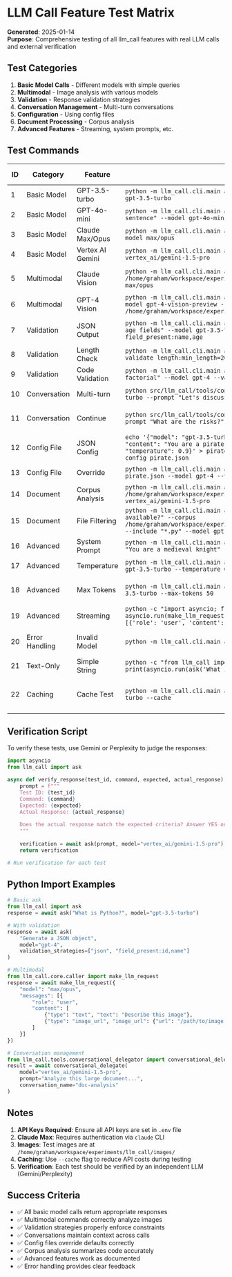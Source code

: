 # LLM Call Feature Test Matrix

**Generated**: 2025-01-14  
**Purpose**: Comprehensive testing of all llm_call features with real LLM calls and external verification

## Test Categories

1. **Basic Model Calls** - Different models with simple queries
2. **Multimodal** - Image analysis with various models  
3. **Validation** - Response validation strategies
4. **Conversation Management** - Multi-turn conversations
5. **Configuration** - Using config files
6. **Document Processing** - Corpus analysis
7. **Advanced Features** - Streaming, system prompts, etc.

## Test Commands

| ID | Category | Feature | CLI Command | Slash Command | Expected Response | Verification Method |
|----|----------|---------|-------------|---------------|-------------------|-------------------|
| 1 | Basic Model | GPT-3.5-turbo | `python -m llm_call.cli.main ask "What is the capital of France?" --model gpt-3.5-turbo` | `/llm "What is the capital of France?" --model gpt-3.5-turbo` | "Paris" with explanation | Simple verification |
| 2 | Basic Model | GPT-4o-mini | `python -m llm_call.cli.main ask "Explain quantum computing in one sentence" --model gpt-4o-mini` | `/llm "Explain quantum computing in one sentence" --model gpt-4o-mini` | One-sentence explanation | Length check |
| 3 | Basic Model | Claude Max/Opus | `python -m llm_call.cli.main ask "Write a haiku about programming" --model max/opus` | `/llm "Write a haiku about programming" --model max/opus` | 3-line haiku format | Format verification |
| 4 | Basic Model | Vertex AI Gemini | `python -m llm_call.cli.main ask "List 3 benefits of exercise" --model vertex_ai/gemini-1.5-pro` | `/llm "List 3 benefits of exercise" --model vertex_ai/gemini-1.5-pro` | Numbered list of 3 items | Count verification |
| 5 | Multimodal | Claude Vision | `python -m llm_call.cli.main ask "Describe this image: /home/graham/workspace/experiments/llm_call/images/test2.png" --model max/opus` | `/llm "Describe this image" --image /home/graham/workspace/experiments/llm_call/images/test2.png --model max/opus` | Description of coconuts/tropical scene | Content match |
| 6 | Multimodal | GPT-4 Vision | `python -m llm_call.cli.main ask "What objects are in this image?" --model gpt-4-vision-preview --image /home/graham/workspace/experiments/llm_call/images/test2.png` | `/llm "What objects are in this image?" --image /home/graham/workspace/experiments/llm_call/images/test2.png --model gpt-4-vision-preview` | List of objects (coconuts, etc.) | Object detection |
| 7 | Validation | JSON Output | `python -m llm_call.cli.main ask "Generate a JSON object with name and age fields" --model gpt-3.5-turbo --validate json --validate field_present:name,age` | `/llm "Generate a JSON object with name and age fields" --validate json --validate field_present:name,age` | Valid JSON with required fields | JSON parse & field check |
| 8 | Validation | Length Check | `python -m llm_call.cli.main ask "Write a story" --model gpt-3.5-turbo --validate length:min_length=200` | `/llm "Write a story" --validate length:min_length=200` | Story with 200+ characters | Length verification |
| 9 | Validation | Code Validation | `python -m llm_call.cli.main ask "Write a Python function to calculate factorial" --model gpt-4 --validate python` | `/llm "Write a Python function to calculate factorial" --validate python` | Valid Python code | Syntax check |
| 10 | Conversation | Multi-turn | `python src/llm_call/tools/conversational_delegator.py --model gpt-3.5-turbo --prompt "Let's discuss AI" --conversation-name "ai-discussion"` | N/A | Conversation ID returned | ID format check |
| 11 | Conversation | Continue | `python src/llm_call/tools/conversational_delegator.py --model gpt-4 --prompt "What are the risks?" --conversation-id <previous-id>` | N/A | Contextual response about AI risks | Context verification |
| 12 | Config File | JSON Config | `echo '{"model": "gpt-3.5-turbo", "messages": [{"role": "system", "content": "You are a pirate"}, {"role": "user", "content": "Hello"}], "temperature": 0.9}' > pirate.json && python -m llm_call.cli.main ask --config pirate.json` | `/llm --config pirate.json` | Pirate-themed response | Style verification |
| 13 | Config File | Override | `python -m llm_call.cli.main ask "Tell me about cats" --config pirate.json --model gpt-4 --temperature 0.1` | `/llm "Tell me about cats" --config pirate.json --model gpt-4` | Cat info in pirate style with GPT-4 | Model & style check |
| 14 | Document | Corpus Analysis | `python -m llm_call.cli.main ask "Summarize the code" --corpus /home/graham/workspace/experiments/llm_call/src/llm_call/core --model vertex_ai/gemini-1.5-pro` | `/llm "Summarize the code structure" --corpus /home/graham/workspace/experiments/llm_call/src/llm_call/core` | Summary of core module structure | Content relevance |
| 15 | Document | File Filtering | `python -m llm_call.cli.main ask "What validation strategies are available?" --corpus /home/graham/workspace/experiments/llm_call/src/llm_call/core/validation --include "*.py" --model gpt-4` | `/llm "List validation strategies" --corpus /home/graham/workspace/experiments/llm_call/src/llm_call/core/validation` | List of 16 validators | Count verification |
| 16 | Advanced | System Prompt | `python -m llm_call.cli.main ask "Hello" --model gpt-3.5-turbo --system "You are a medieval knight"` | `/llm "Hello" --system "You are a medieval knight"` | Medieval-style greeting | Style verification |
| 17 | Advanced | Temperature | `python -m llm_call.cli.main ask "Write a creative story opening" --model gpt-3.5-turbo --temperature 0.9` | `/llm "Write a creative story opening" --temperature 0.9` | Creative, varied response | Creativity check |
| 18 | Advanced | Max Tokens | `python -m llm_call.cli.main ask "Explain machine learning" --model gpt-3.5-turbo --max-tokens 50` | `/llm "Explain machine learning" --max-tokens 50` | Truncated explanation (~50 tokens) | Length limit |
| 19 | Advanced | Streaming | `python -c "import asyncio; from llm_call import make_llm_request; asyncio.run(make_llm_request({'model': 'gpt-3.5-turbo', 'messages': [{'role': 'user', 'content': 'Count to 10'}], 'stream': True}))"` | N/A | Streaming response chunks | Stream verification |
| 20 | Error Handling | Invalid Model | `python -m llm_call.cli.main ask "Hello" --model invalid-model-xyz` | `/llm "Hello" --model invalid-model-xyz` | Error message about invalid model | Error format |
| 21 | Text-Only | Simple String | `python -c "from llm_call import ask; import asyncio; print(asyncio.run(ask('What is 2+2?', model='gpt-3.5-turbo')))"` | N/A | "4" or "2+2 equals 4" | Calculation check |
| 22 | Caching | Cache Test | `python -m llm_call.cli.main ask "What is the weather?" --model gpt-3.5-turbo --cache` | `/llm "What is the weather?" --cache` | Weather-related response (cached on 2nd call) | Cache hit verification |

## Verification Script

To verify these tests, use Gemini or Perplexity to judge the responses:

```python
import asyncio
from llm_call import ask

async def verify_response(test_id, command, expected, actual_response):
    prompt = f"""
    Test ID: {test_id}
    Command: {command}
    Expected: {expected}
    Actual Response: {actual_response}
    
    Does the actual response match the expected criteria? Answer YES or NO with brief explanation.
    """
    
    verification = await ask(prompt, model="vertex_ai/gemini-1.5-pro")
    return verification

# Run verification for each test
```

## Python Import Examples

```python
# Basic ask
from llm_call import ask
response = await ask("What is Python?", model="gpt-3.5-turbo")

# With validation
response = await ask(
    "Generate a JSON object", 
    model="gpt-4",
    validation_strategies=["json", "field_present:id,name"]
)

# Multimodal
from llm_call.core.caller import make_llm_request
response = await make_llm_request({
    "model": "max/opus",
    "messages": [{
        "role": "user",
        "content": [
            {"type": "text", "text": "Describe this image"},
            {"type": "image_url", "image_url": {"url": "/path/to/image.png"}}
        ]
    }]
})

# Conversation management
from llm_call.tools.conversational_delegator import conversational_delegate
result = await conversational_delegate(
    model="vertex_ai/gemini-1.5-pro",
    prompt="Analyze this large document...",
    conversation_name="doc-analysis"
)
```

## Notes

1. **API Keys Required**: Ensure all API keys are set in `.env` file
2. **Claude Max**: Requires authentication via `claude` CLI
3. **Images**: Test images are at `/home/graham/workspace/experiments/llm_call/images/`
4. **Caching**: Use `--cache` flag to reduce API costs during testing
5. **Verification**: Each test should be verified by an independent LLM (Gemini/Perplexity)

## Success Criteria

- ✅ All basic model calls return appropriate responses
- ✅ Multimodal commands correctly analyze images
- ✅ Validation strategies properly enforce constraints
- ✅ Conversations maintain context across calls
- ✅ Config files override defaults correctly
- ✅ Corpus analysis summarizes code accurately
- ✅ Advanced features work as documented
- ✅ Error handling provides clear feedback